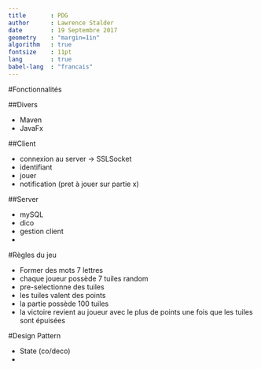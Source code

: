 ```yaml
---
title 		: PDG
author		: Lawrence Stalder
date 		: 19 Septembre 2017
geometry 	: "margin=1in"
algorithm 	: true
fontsize	: 11pt
lang		: true
babel-lang	: "francais"
---
```



#Fonctionnalités

##Divers
* Maven
* JavaFx

##Client
* connexion au server -> SSLSocket
* identifiant
* jouer
* notification (pret à jouer sur partie x)

##Server
* mySQL
* dico
* gestion client
* 

#Règles du jeu
* Former des mots 7 lettres
* chaque joueur possède 7 tuiles random
* pre-selectionne des tuiles
* les tuiles valent des points
* la partie possède 100 tuiles 
* la victoire revient au joueur avec le plus de points une fois que les tuiles sont épuisées


#Design Pattern
* State (co/deco)
* 







